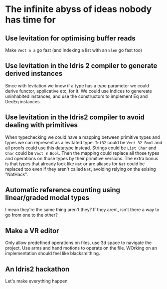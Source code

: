 # The infinite abyss of ideas nobody has time for

## Use levitation for optimising buffer reads

Make `Vect n a` go fast (and indexing a list with an `Elem` go fast too)

## Use levitation in the Idris 2 compiler to generate derived instances

Since with levitation we know if a type has a type parameter we could derive functor, applicative 
etc, for it. We could use indices to genereate uninhabited instances, and use the constructors to 
implement Eq and DecEq instances.

## Use levitation in the Idris2 compiler to avoid dealing with primitives 

When typechecking we could have a mapping between primitive types and types we can represent as a 
levitated type. `Int32` could be `Vect 32 Bool` and all proofs could use this datatype instead. 
Strings could be `List Char` and `Char` could be `Vect 8 Bool`. Then the mapping could replace all
those types and operations on those types by their primitive versions. The extra bonus is that types
that already look like `Nat`
or are aliases for `Nat` could be replaced too even if they aren't called `Nat`, avoiding relying 
on the exising "NatHack".

## Automatic reference counting using linear/graded modal types

I mean they're the same thing aren't they? If they arent, isn't there a way to 
go from one to the other?

## Make a VR editor

Only allow predefined operations on files, use 3d space to navigate the project. Use arms and hand 
motions to operate on the file. WOrking on an implementation should feel like blacksmithing.

## An Idris2 hackathon

Let's make everything happen
